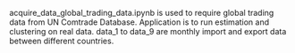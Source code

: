 acquire_data_global_trading_data.ipynb is used to require global trading data from UN Comtrade Database.
Application is to run estimation and clustering on real data.
data_1 to data_9 are monthly import and export data between different countries.
